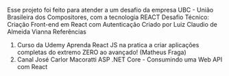 Esse projeto foi feito para atender a um desafio da empresa UBC - União Brasileira dos Compositores, com a tecnologia REACT
Desafio Técnico: Criação Front-end em React com Autenticação
Criado por Luiz Claudio de Almeida Vianna
Referências 
  1. Curso da Udemy 
    Aprenda React JS na pratica a criar aplicações completas do extremo ZERO ao avançado! (Matheus Fraga)
  2. Canal José Carlor Macoratti
     ASP .NET Core - Consumindo uma Web API com React
